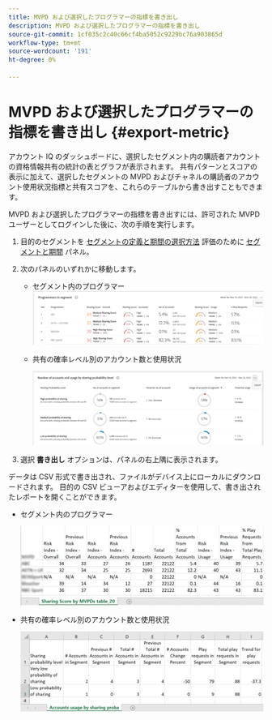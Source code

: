 ```yaml
---
title: MVPD および選択したプログラマーの指標を書き出し
description: MVPD および選択したプログラマーの指標を書き出し
source-git-commit: 1cf035c2c40c66cf4ba5052c9229bc76a903865d
workflow-type: tm+mt
source-wordcount: '191'
ht-degree: 0%

---
```


# MVPD および選択したプログラマーの指標を書き出し {#export-metric}

アカウント IQ のダッシュボードに、選択したセグメント内の購読者アカウントの資格情報共有の統計の表とグラフが表示されます。 共有パターンとスコアの表示に加えて、選択したセグメントの MVPD およびチャネルの購読者のアカウント使用状況指標と共有スコアを、これらのテーブルから書き出すこともできます。

MVPD および選択したプログラマーの指標を書き出すには、許可された MVPD ユーザーとしてログインした後に、次の手順を実行します。

1. 目的のセグメントを [セグメントの定義と期間の選択方法](/help/AccountIQ/howto-select-segment-timeframe.md) 評価のために [セグメントと期間](/help/AccountIQ/segments-timeframe.md) パネル。

1. 次のパネルのいずれかに移動します。

   * セグメント内のプログラマー
      ![](assets/prog-segment-export-option.png)

   * 共有の確率レベル別のアカウント数と使用状況

      ![](assets/progr-usage-panel-export.png)

1. 選択 **書き出し** オプションは、パネルの右上隅に表示されます。

データは CSV 形式で書き出され、ファイルがデバイス上にローカルにダウンロードされます。 目的の CSV ビューアおよびエディターを使用して、書き出されたレポートを開くことができます。

* セグメント内のプログラマー

   ![](assets/export-progr-in-seg.png)


* 共有の確率レベル別のアカウント数と使用状況

   ![](assets/export-acc-usage.png)
